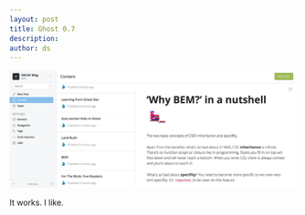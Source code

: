 ```yaml
---
layout: post
title: Ghost 0.7
description:
author: ds
---
```


![Ghost Screenshot](/content/images/2015/09/ghost-07.png)

It works.
I like.

